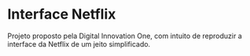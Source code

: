 # Interface Netflix

Projeto proposto pela Digital Innovation One, com intuito de reproduzir a interface da Netflix de um jeito simplificado.
